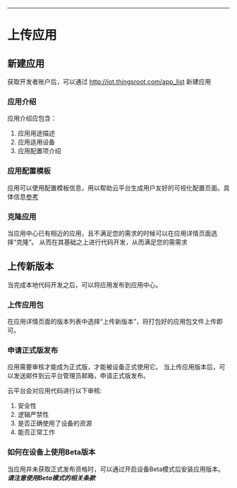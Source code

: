 
---

# 上传应用


## 新建应用

获取开发者账户后，可以通过 http://iot.thingsroot.com/app_list 新建应用


### 应用介绍

应用介绍应包含：
1. 应用用途描述
2. 应用适用设备
3. 应用配置项介绍


### 应用配置模板

应用可以使用配置模板信息，用以帮助云平台生成用户友好的可视化配置页面。具体信息[参考](https://github.com/thingsroot/cloud.thingsroot.com/wiki/App_Template)


### 克隆应用

当应用中心已有相近的应用，且不满足您的需求的时候可以在应用详情页面选择“克隆”。 从而在其基础之上进行代码开发，从而满足您的需需求


## 上传新版本

当完成本地代码开发之后，可以将应用发布到应用中心。

### 上传应用包

在应用详情页面的版本列表中选择“上传新版本”，将打包好的应用包文件上传即可。


### 申请正式版发布

应用需要审核才能成为正式版，才能被设备正式使用它。 当上传应用版本后，可以发送邮件到云平台管理员邮箱，申请正式版发布。

云平台会对应用代码进行以下审核:
1. 安全性
2. 逻辑严禁性
3. 是否正确使用了设备的资源
4. 能否正常工作


### 如何在设备上使用Beta版本

当应用并未获取正式发布资格时，可以通过开启设备Beta模式后安装应用版本。 ***请注意使用Beta模式的相关条款***




